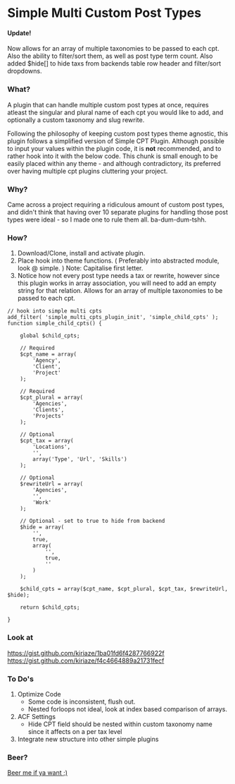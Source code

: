 Simple Multi Custom Post Types
===========

#### Update!
Now allows for an array of multiple taxonomies to be passed to each cpt. Also the ability to filter/sort them, as well as post type term count. Also added $hide[] to hide taxs from backends table row header and filter/sort dropdowns.

### What?
A plugin that can handle multiple custom post types at once, requires atleast the singular and plural name of each cpt you would like to add, and optionally a custom taxonomy and slug rewrite.

Following the philosophy of keeping custom post types theme agnostic, this plugin follows a simplified version of Simple CPT Plugin. Although possible to input your values within the plugin code, it is **not** recommended, and to rather hook into it with the below code. This chunk is small enough to be easily placed within any theme - and although contradictory, its preferred over having multiple cpt plugins cluttering your project.

### Why?
Came across a project requiring a ridiculous amount of custom post types, and didn't think that having over 10 separate plugins for handling those post types were ideal - so I made one to rule them all. ba-dum-dum-tshh.

### How?
1. Download/Clone, install and activate plugin.
2. Place hook into theme functions. ( Preferably into abstracted module, look @ simple. ) Note: Capitalise first letter.
3. Notice how not every post type needs a tax or rewrite, however since this plugin works in array association, you will need to add an empty string for that relation. Allows for an array of multiple taxonomies to be passed to each cpt.

```
// hook into simple multi cpts
add_filter( 'simple_multi_cpts_plugin_init', 'simple_child_cpts' );
function simple_child_cpts() {

    global $child_cpts;

    // Required
    $cpt_name = array(
        'Agency',
        'Client',
        'Project'
    );

    // Required
    $cpt_plural = array(
        'Agencies',
        'Clients',
        'Projects'
    );

    // Optional
    $cpt_tax = array(
        'Locations',
        '',
        array('Type', 'Url', 'Skills')
    );

    // Optional
    $rewriteUrl = array(
        'Agencies',
        '',
        'Work'
    );

    // Optional - set to true to hide from backend
    $hide = array(
        '',
        true,
        array(
            '',
            true,
            ''
        )
    );

    $child_cpts = array($cpt_name, $cpt_plural, $cpt_tax, $rewriteUrl, $hide);

    return $child_cpts;

}
```

### Look at
https://gist.github.com/kiriaze/1ba01fd6f4287766922f    
https://gist.github.com/kiriaze/f4c4664889a21731fecf

### To Do's
1. Optimize Code
	* Some code is inconsistent, flush out.
    * Nested forloops not ideal, look at index based comparison of arrays.
2. ACF Settings
	* Hide CPT field should be nested within custom taxonomy name since it affects on a per tax level
3. Integrate new structure into other simple plugins

### Beer?
[Beer me if ya want ;)](https://plasso.co/ckiriaze@gmail.com)
